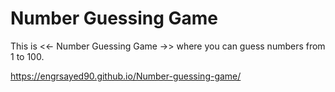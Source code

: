 # Number Guessing Game
This is  <<- Number Guessing Game ->> where you can guess numbers from 1 to 100. 

https://engrsayed90.github.io/Number-guessing-game/
